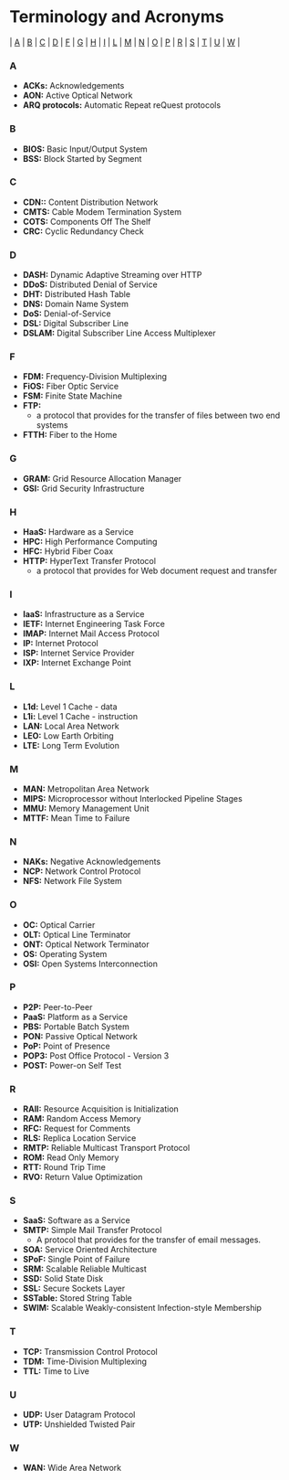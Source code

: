 # Terminology and Acronyms

| [A](#a) | [B](#b) | [C](#c) | [D](#d) | [F](#f) | [G](#g) | [H](#h) | [I](#i) | [L](#l) | [M](#m) | [N](#n) | [O](#o) | [P](#p) | [R](#r) | [S](#s) | [T](#t) | [U](#u) | [W](#w) |

### A
* **ACKs:** Acknowledgements
* **AON:** Active Optical Network
* **ARQ protocols:**  Automatic Repeat reQuest protocols

### B
* **BIOS:** Basic Input/Output System
* **BSS:** Block Started by Segment

### C
* **CDN::** Content Distribution Network
* **CMTS:** Cable Modem Termination System
* **COTS:** Components Off The Shelf
* **CRC:** Cyclic Redundancy Check

### D
* **DASH:** Dynamic Adaptive Streaming over HTTP
* **DDoS:** Distributed Denial of Service
* **DHT:** Distributed Hash Table
* **DNS:** Domain Name System
* **DoS:** Denial-of-Service
* **DSL:** Digital Subscriber Line
* **DSLAM:** Digital Subscriber Line Access Multiplexer

### F
* **FDM:** Frequency-Division Multiplexing
* **FiOS:** Fiber Optic Service
* **FSM:** Finite State Machine
* **FTP:**
  * a protocol that provides for the transfer of files between two end systems
* **FTTH:** Fiber to the Home

### G
* **GRAM:** Grid Resource Allocation Manager
* **GSI:** Grid Security Infrastructure

### H
* **HaaS:** Hardware as a Service
* **HPC:** High Performance Computing
* **HFC:** Hybrid Fiber Coax
* **HTTP:** HyperText Transfer Protocol
  * a protocol that provides for Web document request and transfer

### I
* **IaaS:** Infrastructure as a Service
* **IETF:** Internet Engineering Task Force
* **IMAP:** Internet Mail Access Protocol
* **IP:** Internet Protocol
* **ISP:** Internet Service Provider
* **IXP:** Internet Exchange Point

### L
* **L1d:** Level 1 Cache - data
* **L1i:** Level 1 Cache - instruction
* **LAN:** Local Area Network
* **LEO:** Low Earth Orbiting
* **LTE:** Long Term Evolution

### M
* **MAN:** Metropolitan Area Network
* **MIPS:** Microprocessor without Interlocked Pipeline Stages
* **MMU:** Memory Management Unit
* **MTTF:** Mean Time to Failure

### N
* **NAKs:** Negative Acknowledgements
* **NCP:** Network Control Protocol
* **NFS:** Network File System

### O
* **OC:** Optical Carrier
* **OLT:** Optical Line Terminator
* **ONT:** Optical Network Terminator
* **OS:** Operating System
* **OSI:** Open Systems Interconnection

### P
* **P2P:** Peer-to-Peer
* **PaaS:** Platform as a Service
* **PBS:** Portable Batch System
* **PON:** Passive Optical Network
* **PoP:** Point of Presence
* **POP3:** Post Office Protocol - Version 3
* **POST:** Power-on Self Test

### R
* **RAII:** Resource Acquisition is Initialization
* **RAM:** Random Access Memory
* **RFC:** Request for Comments
* **RLS:** Replica Location Service
* **RMTP:** Reliable Multicast Transport Protocol
* **ROM:** Read Only Memory
* **RTT:** Round Trip Time
* **RVO:** Return Value Optimization

### S
* **SaaS:** Software as a Service
* **SMTP:** Simple Mail Transfer Protocol
  * A protocol that provides for the transfer of email messages.
* **SOA:** Service Oriented Architecture
* **SPoF:** Single Point of Failure
* **SRM:** Scalable Reliable Multicast
* **SSD:** Solid State Disk
* **SSL:** Secure Sockets Layer
* **SSTable:** Stored String Table
* **SWIM:** Scalable Weakly-consistent Infection-style Membership

### T
* **TCP:** Transmission Control Protocol
* **TDM:** Time-Division Multiplexing
* **TTL:** Time to Live

### U
* **UDP:** User Datagram Protocol
* **UTP:** Unshielded Twisted Pair

### W
* **WAN:** Wide Area Network
